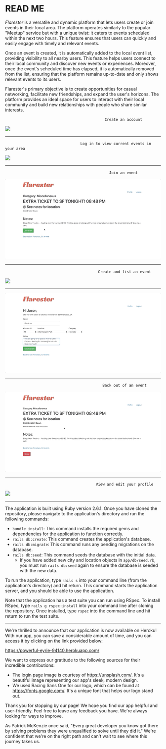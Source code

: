 # READ ME

*Flarester* is a versatile and dynamic platform that lets users create or join events in their local area. The platform operates similarly to the popular "Meetup" service but with a unique twist: it caters to events scheduled within the next two hours. This feature ensures that users can quickly and easily engage with timely and relevant events.

Once an event is created, it is automatically added to the local event list, providing visibility to all nearby users. This feature helps users connect to their local community and discover new events or experiences. Moreover, once the event's scheduled time has elapsed, it is automatically removed from the list, ensuring that the platform remains up-to-date and only shows relevant events to its users.

Flarester's primary objective is to create opportunities for casual networking, facilitate new friendships, and expand the user's horizons. The platform provides an ideal space for users to interact with their local community and build new relationships with people who share similar interests.

                                                 Create an account
                                                  
![](eventFlare_create.gif)

-----------------------------------------------------------------------------------------------------------------------------------

                                      Log in to view current events in your area
                                                       
![](eventFlare_loginAndView.gif)

-----------------------------------------------------------------------------------------------------------------------------------

                                                   Join an event
                                                   
![](eventFlare_joinEvent.gif)  

-----------------------------------------------------------------------------------------------------------------------------------

                                              Create and list an event
                                              
![](eventFlare_createYourOwnEvent.gif)

-----------------------------------------------------------------------------------------------------------------------------------

![](eventFlare_seeYourEvent.gif)

-----------------------------------------------------------------------------------------------------------------------------------

                                                Back out of an event
                                                
![](eventFlare_backOut.gif)

-----------------------------------------------------------------------------------------------------------------------------------

                                             View and edit your profile
                                             
![](eventFlare_viewEditProfile.gif)

-----------------------------------------------------------------------------------------------------------------------------------

The application is built using Ruby version 2.6.1. Once you have cloned the repository, please navigate to the application's directory and run the following commands:

- `bundle install`: This command installs the required gems and dependencies for the application to function correctly.
- `rails db:create`: This command creates the application's database.
- `rails db:migrate`: This command runs any pending migrations on the database.
- `rails db:seed`: This command seeds the database with the initial data.
  - If you have added new city and location objects in `app/db/seed.rb`, you must run `rails db:seed` again to ensure the database is seeded with the new data.

To run the application, type `rails s` into your command line (from the application's directory) and hit return. This command starts the application server, and you should be able to use the application.

Note that the application has a test suite you can run using RSpec. To install RSpec, type `rails g rspec:install` into your command line after cloning the repository. Once installed, type `rspec` into the command line and hit return to run the test suite.


-----------------------------------------------------------------------------------------------------------------------

We're thrilled to announce that our application is now available on Heroku! With our app, you can save a considerable amount of time, and you can access it by clicking on the link provided below:

https://powerful-eyrie-94140.herokuapp.com/

We want to express our gratitude to the following sources for their incredible contributions:

- The login page image is courtesy of https://unsplash.com/. It's a beautiful image representing our app's sleek, modern design.
- We used Racing Sans One for our logo, which can be found at https://fonts.google.com/. It's a unique font that helps our logo stand out.

Thank you for stopping by our page! We hope you find our app helpful and user-friendly. Feel free to leave any feedback you have. We're always looking for ways to improve.

As Patrick McKenzie once said, "Every great developer you know got there by solving problems they were unqualified to solve until they did it." We're confident that we're on the right path and can't wait to see where this journey takes us.

